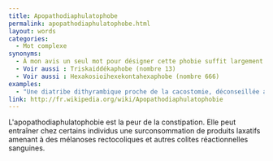```yaml
---
title: Apopathodiaphulatophobe
permalink: apopathodiaphulatophobe.html
layout: words
categories:
  - Mot complexe
synonyms:
  - À mon avis un seul mot pour désigner cette phobie suffit largement ;)
  - Voir aussi : Triskaiddékaphobe (nombre 13)
  - Voir aussi : Hexakosioihexekontahexaphobe (nombre 666)
examples:
  - "Une diatribe dithyrambique proche de la cacostomie, déconseillée aux Apopathodiaphulatophobes !"
link: http://fr.wikipedia.org/wiki/Apopathodiaphulatophobie
---
```


L'apopathodiaphulatophobie est la peur de la constipation. Elle peut entraîner chez certains individus une surconsommation de produits laxatifs amenant à des mélanoses rectocoliques et autres colites réactionnelles sanguines.

